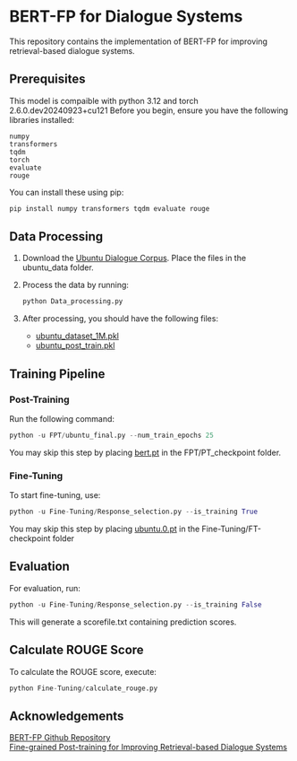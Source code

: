 # BERT-FP for Dialogue Systems

This repository contains the implementation of BERT-FP for improving retrieval-based dialogue systems.

## Prerequisites
This model is compaible with python 3.12 and torch 2.6.0.dev20240923+cu121
Before you begin, ensure you have the following libraries installed:

```
numpy
transformers
tqdm
torch
evaluate
rouge
```

You can install these using pip:

```python
pip install numpy transformers tqdm evaluate rouge
```

## Data Processing

1. Download the [Ubuntu Dialogue Corpus](https://drive.google.com/drive/folders/1cm1v3njWPxG5-XhEUpGH25TMncaPR7OM?usp=sharing). Place the files in the ubuntu_data folder.

2. Process the data by running:

   ```python
   python Data_processing.py
   ```

3. After processing, you should have the following files:
   - [ubuntu_dataset_1M.pkl](https://drive.google.com/file/d/1wXU8-WdsWKqHY_wvJtdSCuju1RtBUB7y/view?usp=sharing)
   - [ubuntu_post_train.pkl](https://drive.google.com/file/d/1bhDVLQKQY_fViqFE7D8qiFDSN8vYU4GO/view?usp=sharing)

## Training Pipeline

### Post-Training

Run the following command:

```python
python -u FPT/ubuntu_final.py --num_train_epochs 25
```
You may skip this step by placing [bert.pt](https://drive.google.com/file/d/1XM1oRiwMnqW8-P-IS_heUBJykqW7VEdd/view?usp=sharing) in the FPT/PT_checkpoint folder.

### Fine-Tuning

To start fine-tuning, use:

```python
python -u Fine-Tuning/Response_selection.py --is_training True
```
You may skip this step by placing [ubuntu.0.pt]() in the Fine-Tuning/FT-checkpoint folder

## Evaluation

For evaluation, run:

```python
python -u Fine-Tuning/Response_selection.py --is_training False
```
This will generate a scorefile.txt containing prediction scores.

## Calculate ROUGE Score

To calculate the ROUGE score, execute:

```python
python Fine-Tuning/calculate_rouge.py
```

## Acknowledgements
[BERT-FP Github Repository](https://github.com/hanjanghoon/BERT_FP) \
[Fine-grained Post-training for Improving Retrieval-based Dialogue Systems](https://aclanthology.org/2021.naacl-main.122/)
